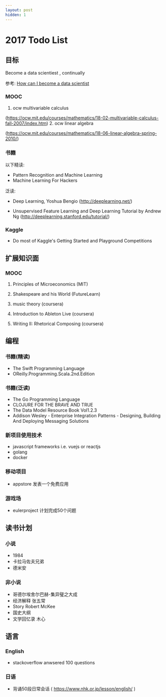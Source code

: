 ```yaml
---
layout: post
hidden: 1
---
```


# 2017 Todo List


## 目标
Become a data scientiest , continually

参考: [How can I become a data scientist](https://www.quora.com/I-want-to-become-a-data-analyst-but-Im-not-good-at-math-What-should-I-do)

### MOOC

1. ocw multivariable calculus

(https://ocw.mit.edu/courses/mathematics/18-02-multivariable-calculus-fall-2007/index.htm)
2. ocw linear algebra

(https://ocw.mit.edu/courses/mathematics/18-06-linear-algebra-spring-2010/)

### 书籍
以下精读:
* Pattern Recognition and Machine Learning
* Machine Learning For Hackers 

泛读:
* Deep Learning, Yoshua Bengio
 (http://deeplearning.net/)

* Unsupervised Feature Learning and Deep Learning Tutorial by Andrew Ng
(http://deeplearning.stanford.edu/tutorial/)

### Kaggle

* Do most of Kaggle's Getting Started and Playground Competitions

## 扩展知识面

### MOOC

1. Principles of Microeconomics (MIT)

2. Shakespeare and his World (FutureLearn)

3. music theory (coursera)

4. Introduction to Ableton Live (coursera)

5. Writing II: Rhetorical Composing (coursera)

## 编程
### 书籍(精读)

* The Swift Programming Language
* OReilly.Programming.Scala.2nd.Edition

### 书籍(泛读)

* The Go Programming Language
* CLOJURE FOR THE BRAVE AND TRUE
* The Data Model Resource Book Vol1.2.3
* Addison Wesley - Enterprise Integration Patterns - Designing, Building And Deploying Messaging Solutions

### 新项目使用技术
* javascript frameworks i.e. vuejs or reactjs
* golang
* docker

### 移动项目

* appstore 发表一个免费应用

### 游戏场

* eulerproject 计划完成50个问题

## 读书计划
### 小说

* 1984
* 卡拉马佐夫兄弟
* 德米安

### 非小说

* 哥德尔埃舍尔巴赫-集异璧之大成
* 经济解释 张五常
* Story Robert McKee
* 国史大纲
* 文学回忆录 木心

## 语言

### English

* stackoverflow 
  anwsered 100 questions

### 日语

* 背诵50段日常会话
 ( https://www.nhk.or.jp/lesson/english/ )
